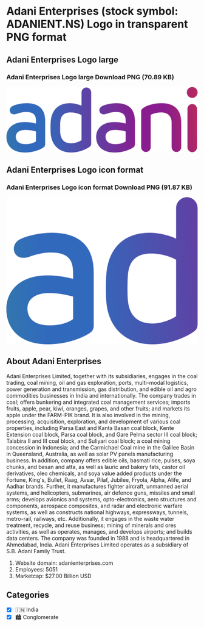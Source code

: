 # Adani Enterprises (stock symbol: ADANIENT.NS) Logo in transparent PNG format

## Adani Enterprises Logo large

### Adani Enterprises Logo large Download PNG (70.89 KB)

![Adani Enterprises Logo large Download PNG (70.89 KB)](/img/orig/ADANIENT.NS_BIG-47e4503c.png)

## Adani Enterprises Logo icon format

### Adani Enterprises Logo icon format Download PNG (91.87 KB)

![Adani Enterprises Logo icon format Download PNG (91.87 KB)](/img/orig/ADANIENT.NS-d6746007.png)

## About Adani Enterprises

Adani Enterprises Limited, together with its subsidiaries, engages in the coal trading, coal mining, oil and gas exploration, ports, multi-modal logistics, power generation and transmission, gas distribution, and edible oil and agro commodities businesses in India and internationally. The company trades in coal; offers bunkering and integrated coal management services; imports fruits, apple, pear, kiwi, oranges, grapes, and other fruits; and markets its apple under the FARM-PIK brand. It is also involved in the mining, processing, acquisition, exploration, and development of various coal properties, including Parsa East and Kanta Basan coal block, Kente Extension coal block, Parsa coal block, and Gare Pelma sector III coal block; Talabira II and III coal block, and Suliyari coal block; a coal mining concession in Indonesia; and the Carmichael Coal mine in the Galilee Basin in Queensland, Australia, as well as solar PV panels manufacturing business. In addition, company offers edible oils, basmati rice, pulses, soya chunks, and besan and atta, as well as lauric and bakery fats, castor oil derivatives, oleo chemicals, and soya value added products under the Fortune, King's, Bullet, Raag, Avsar, Pilaf, Jubilee, Fryola, Alpha, Alife, and Aadhar brands. Further, it manufactures fighter aircraft, unmanned aerial systems, and helicopters, submarines, air defence guns, missiles and small arms; develops avionics and systems, opto-electronics, aero structures and components, aerospace composites, and radar and electronic warfare systems, as well as constructs national highways, expressways, tunnels, metro-rail, railways, etc. Additionally, it engages in the waste water treatment, recycle, and reuse business; mining of minerals and ores activities, as well as operates, manages, and develops airports; and builds data centers. The company was founded in 1988 and is headquartered in Ahmedabad, India. Adani Enterprises Limited operates as a subsidiary of S.B. Adani Family Trust.

1. Website domain: adanienterprises.com
2. Employees: 5051
3. Marketcap: $27.00 Billion USD


## Categories
- [x] 🇮🇳 India
- [x] 🏙 Conglomerate
